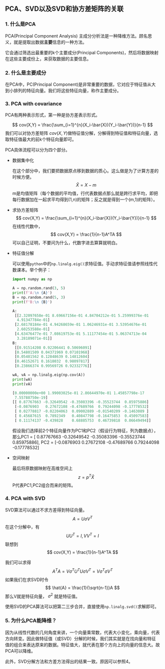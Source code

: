 ## PCA、SVD以及SVD和协方差矩阵的关联

### 1. 什么是PCA

PCA(Principal Component Analysis) 主成分分析法是一种降维方法。顾名思义，就是提取出数据**主要**信息的一种方法。

它会通过筛选出最重要的k个主要成分(Principal Components)，然后将数据映射在这些主要成份上，来获取数据的主要信息。

### 2. 什么是主要成分

在PCA中，PC(Principal Component)是非常重要的数据，它对应于特征值从大到小排列的特征向量。我们将这些特征向量，称作主要成分。

### 3. PCA with covariance

PCA有两种表示形式，第一种是协方差表示形式。

$$
cov(X,Y) = \frac{\sum_{i=1}^{n}(X_i-\bar{X})(Y_i-\bar{Y})}{n-1}
$$
我们可以对协方差矩阵 $cov(X,Y)$做特征值分解，分解得到特征值和特征向量，选取特征值最大的前k个特征向量即可。

PCA具体流程可以分为四个部分。

* 数据集中化

  在这个部分中，我们要把数据原点移到数据的质心。这么做是为了计算方差的时候方便。
  $$
  \hat{X} = X - m
  $$
  m是均值矩阵（每个数据的平均值，行代表数据点那么就是跨行求平均，即把每行数据加在一起求平均得到(1,n)的矩阵；反之就是得到一个(m,1)的矩阵）。

* 求协方差矩阵
  $$
  cov(X,Y) = \frac{\sum_{i=1}^{n}(X_i-\bar{X})(Y_i-\bar{Y})}{n-1}
  $$
在线性代数中，
$$
cov(X,Y) = \frac{1}{n-1}A^TA
$$
 	 可以自己证明，不要问为什么，代数字进去算算就明白。

* 特征值分解

  可以使用`python`中的`np.linalg.eig()`求特征值。手动求特征值请参照线性代数课本。举个例子：

  ```python
  import numpy as np
  
  A = np.random.rand(3, 5)
  print(f'A:\n {A}')
  B = np.random.rand(5, 3)
  print(f'B:\n {B}')
  
  A:
   [[2.32097658e-01 8.69667156e-01 4.84704212e-01 5.25999376e-01
    4.91347784e-01]
   [2.68178184e-01 4.94268659e-01 1.06246931e-01 3.53954676e-01
    2.60253588e-01]
   [4.63476477e-01 7.08619753e-01 5.11177454e-01 5.06374713e-04
    3.28189071e-01]]
  B:
   [[0.91514208 0.92206441 0.50696091]
   [0.54801509 0.04371969 0.07101968]
   [0.05481562 0.12848639 0.14812604]
   [0.46152671 0.1618032  0.98097817]
   [0.23866374 0.99569726 0.92332776]]
  
  wA, vA = np.linalg.eig(np.cov(A))
  print(wA)
  print(vA)
  
  [0.00000000e+00 1.99003025e-01 2.86644970e-01 1.45857798e-17
   7.55788750e-19]
  [[ 0.87767663 -0.32649542 -0.35083396 -0.35523744  0.85975886]
   [-0.0876903   0.27672108 -0.47689766  0.79244098 -0.17778532]
   [ 0.02778817 -0.02204063  0.09002889 -0.01540209 -0.1463089 ]
   [ 0.45687615  0.7892349   0.40847798 -0.16475853  0.45097583]
   [ 0.11174137 -0.439828    0.68885753  0.46739818  0.06649494]]
  ```

  假设我们选择前2个特征向量作为PC1和PC2（假设行为特征，列为数据点），那么PC1 = [ 0.87767663 -0.32649542 -0.35083396 -0.35523744  0.85975886], PC2 = [-0.0876903   0.27672108 -0.47689766  0.79244098 -0.17778532]

* 空间映射

  最后将原数据映射在高维空间上
  $$
  z = p^T\hat{X}
  $$
  P代表PC1,PC2组合而来的矩阵。

### 4. PCA with SVD

SVD算法可以通过不求方差得到特征向量。
$$
A = U\sigma V^T
$$
在这个分解中，有
$$
UU^T=I,VV^T=I
$$
联想到
$$
cov(X,Y) = \frac{1}{n-1}A^TA
$$

我们可以求得
$$
A^TA = V\sigma ^TU^T U\sigma V^T = V\sigma ^T\sigma V^T
$$
如果我们在求SVD时令
$$
\hat{A} = \frac{1}{\sqrt{n-1}}A
$$
那么V就是特征向量， $\sigma^2$ 就是特征值。

使用SVD的PCA算法可以把第二三步合并，直接使用`np.linalg.svd()`求解即可。

### 5. 为什么PCA能降维？

因为从线性代数的几何角度来讲，一个向量乘常数，代表大小变化，乘向量，代表方向转变。因此做特征值（或SVD）分解的时候，我们其实就是在找向量和特征值的组合来表达原来的数据。特征值大，就代表在那个方向上的向量的信息大。故PCA可以降维。

此外，SVD分解方法和方差方法得出的结果一致。原因可以参照4。